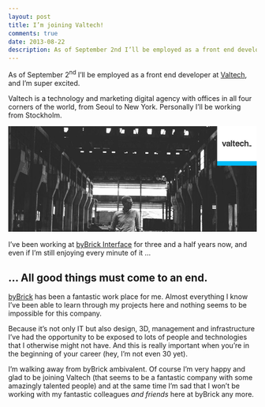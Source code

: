```yaml
---
layout: post
title: I’m joining Valtech!
comments: true
date: 2013-08-22
description: As of September 2nd I’ll be employed as a front end developer at Valtech.
---
```


As of September 2<sup>nd</sup> I’ll be employed as a front end developer at [Valtech](http://www.valtech.se), and I’m super excited.

Valtech is a technology and marketing digital agency with offices in all four corners of the world, from Seoul to New York. Personally I’ll be working from Stockholm.

![It’s time for a change of scenery](/img/posts/valtech.jpg)

I’ve been working at [byBrick Interface](http://www.bybrick.se/en/our-business-areas/interface) for three and a half years now, and even if I’m still enjoying every minute of it …   

## … All good things must come to an end.

[byBrick](http://bybrick.com) has been a fantastic work place for me. Almost everything I know I’ve been able to learn through my projects here and nothing seems to be impossible for this company.

Because it’s not only IT but also design, 3D, management and infrastructure I’ve had the opportunity to be exposed to lots of people and technologies that I otherwise might not have. And this is really important when you’re in the beginning of your career (hey, I’m not even 30 yet).

I’m walking away from byBrick ambivalent. Of course I’m very happy and glad to be joining Valtech (that seems to be a fantastic company with some amazingly talented people) and at the same time I’m sad that I won’t be working with my fantastic colleagues *and friends* here at byBrick any more.

